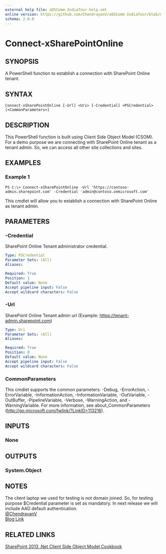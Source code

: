 ```yaml
---
external help file: aOSComm-IndiaTour-help.xml
online version: https://github.com/ChendrayanV/aOSComm-IndiaTour/blob/master/docs/Connect-xSharePointOnline.md
schema: 2.0.0
---
```


# Connect-xSharePointOnline

## SYNOPSIS
A PowerShell function to establish a connection with SharePoint Online tenant.

## SYNTAX

```
Connect-xSharePointOnline [-Url] <Uri> [-Credential] <PSCredential> [<CommonParameters>]
```

## DESCRIPTION
This PowerShell function is built using Client Side Object Model (CSOM). For a demo purpose
we are connecting with SharePoint Online tenant as a tenant admin. So, we can access all other 
site collections and sites. 

## EXAMPLES

### Example 1
```
PS C:\> Connect-xSharePointOnline -Url 'https://contoso-admin.sharepoint.com' -Credential 'admin@contoso.onmicrosoft.com'
```

This cmdlet will allow you to establish a connection with SharePoint Online as tenant admin. 

## PARAMETERS

### -Credential
SharePoint Online Tenant administrator credential.

```yaml
Type: PSCredential
Parameter Sets: (All)
Aliases: 

Required: True
Position: 1
Default value: None
Accept pipeline input: False
Accept wildcard characters: False
```

### -Url
SharePoint Online Tenant admin url (Example: https://tenant-admin.sharepoint.com)

```yaml
Type: Uri
Parameter Sets: (All)
Aliases: 

Required: True
Position: 0
Default value: None
Accept pipeline input: False
Accept wildcard characters: False
```

### CommonParameters
This cmdlet supports the common parameters: -Debug, -ErrorAction, -ErrorVariable, -InformationAction, -InformationVariable, -OutVariable, -OutBuffer, -PipelineVariable, -Verbose, -WarningAction, and -WarningVariable. For more information, see about_CommonParameters (http://go.microsoft.com/fwlink/?LinkID=113216).

## INPUTS

### None

## OUTPUTS

### System.Object

## NOTES
The client laptop we used for testing is not domain joined. So, for testing purpose $Credential parameter is set 
as mandatory. In next release we will include AAD default authentication.  
[@ChendrayanV](https://twitter.com/ChendrayanV)  
[Blog Link](http://chen.about-powershell.com)

## RELATED LINKS

[SharePoint 2013 .Net Client Side Object Model Cookbook](http://www.c-sharpcorner.com/ebooks/sharepoint-2013-dot-net-client-side-object-model-cookbook)
